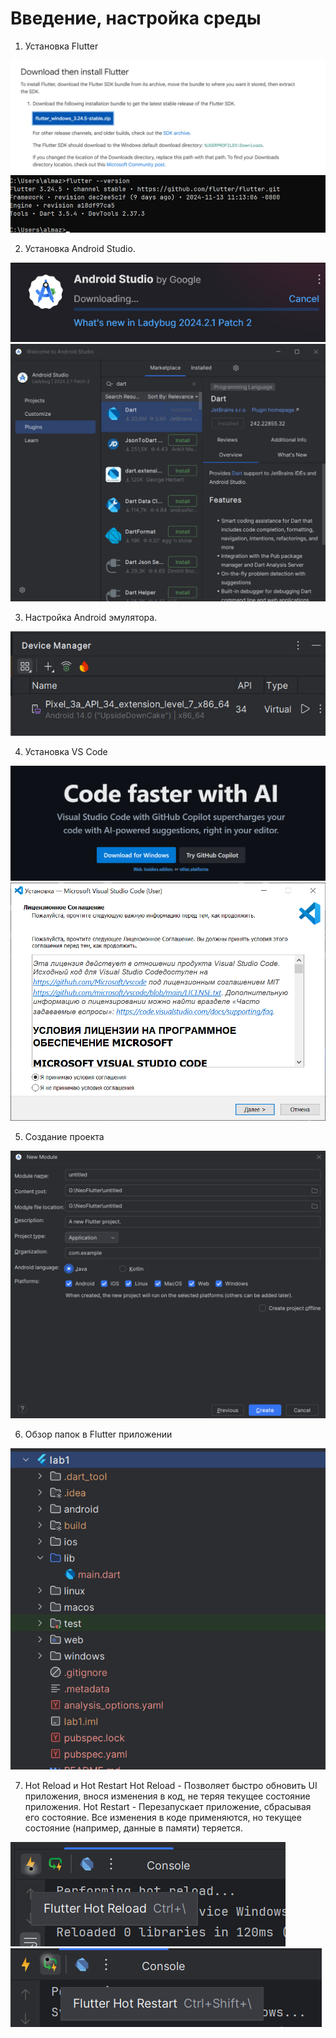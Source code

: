 # Введение, настройка среды

1. Установка Flutter

![img.png](../images/lab1_1.png)
![img.png](../images/lab1_2.png)

2. Установка Android Studio.

![img.png](../images/lab1_3.png)
![img.png](../images/lab1_4.png)

3. Настройка Android эмулятора.

![img.png](../images/lab1_5.png)

4. Установка VS Code

![img.png](../images/lab1_6.png)
![img.png](../images/lab1_7.png)

5. Создание проекта

![img.png](../images/lab1_8.png)

6. Обзор папок в Flutter приложении

![img.png](../images/lab1_9.png)

7. Hot Reload и Hot Restart
Hot Reload - Позволяет быстро обновить UI приложения, внося изменения в код, не теряя текущее состояние приложения.
Hot Restart - Перезапускает приложение, сбрасывая его состояние. Все изменения в коде применяются, но текущее состояние (например, данные в памяти) теряется.

![img.png](../images/lab1_10.png)
![img.png](../images/lab1_11.png)